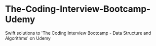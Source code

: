 # The-Coding-Interview-Bootcamp-Udemy
Swift solutions to 'The Coding Interview Bootcamp - Data Structure and Algorithms' on Udemy
